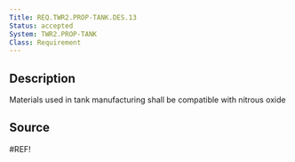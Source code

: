 ```yaml
---
Title: REQ.TWR2.PROP-TANK.DES.13
Status: accepted
System: TWR2.PROP-TANK
Class: Requirement
---
```


## Description

Materials used in tank manufacturing shall be compatible with nitrous oxide

## Source

#REF!
